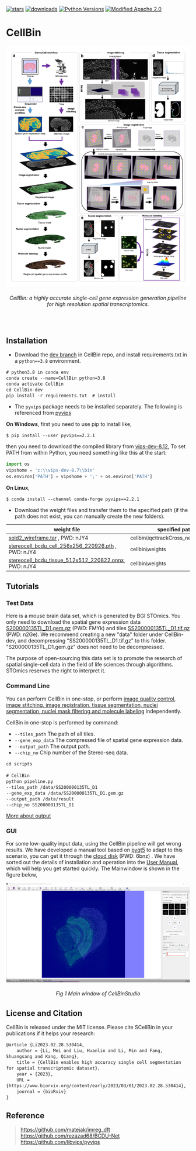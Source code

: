 [![stars](https://img.shields.io/github/stars/STOmics/CellBin?logo=GitHub&color=green)](https://img.shields.io/github/stars/STOmics/CellBin) 
[![downloads](https://static.pepy.tech/personalized-badge/cell-bin?period=total&units=international_system&left_color=grey&right_color=blue&left_text=downloads)](https://www.pepy.tech/projects/cell-bin)
[![Python Versions](https://img.shields.io/pypi/pyversions/cell-bin.svg)](https://pypi.org/project/cell-bin/)
[![Modified Apache 2.0](https://img.shields.io/badge/license-MIT-yellow)](https://github.com/vanvalenlab/deepcell-tf/blob/master/LICENSE)

# CellBin

<div align="center">
  <img src="docs/StereoCell.png" width=567>
    <h6>
      CellBin: a highly accurate single-cell gene expression generation pipeline for high resolution spatial transcriptomics.
    </h6>
</div>
<br>

## Installation
* Download the [dev branch](https://codeload.github.com/STOmics/CellBin/zip/refs/heads/dev) in CellBin repo, and install requirements.txt in a ```python==3.8``` environment.
```text
# python3.8 in conda env
conda create --name=CellBin python=3.8
conda activate CellBin
cd CellBin-dev
pip install -r requirements.txt  # install
```
* The ```pyvips``` package needs to be installed separately. The following is referenced from [pyvips](https://libvips.github.io/pyvips/README.html#non-conda-install)

**On Windows**, first you need to use pip to install like,
```text
$ pip install --user pyvips==2.2.1
```
then you need to download the compiled library from [vips-dev-8.12](https://github.com/libvips/libvips/releases),
To set PATH from within Python, you need something like this at the start:

```python
import os
vipshome = 'c:\\vips-dev-8.7\\bin'
os.environ['PATH'] = vipshome + ';' + os.environ['PATH']
```

**On Linux**,
```text
$ conda install --channel conda-forge pyvips==2.2.1
```
* Download the weight files and transfer them to the specified path (if the path does not exist, you can manually create the new folders).<br>

| weight file                                                                                          | specified path                               |
|------------------------------------------------------------------------------------------------------|---------------------------------------|
| [sold2_wireframe.tar](https://bgipan.genomics.cn/#/link/CU7nnrRvAYZKoZpYWvuB) , PWD: nJY4                | cellbin\iqc\trackCross_net\sold2\ckpt |
| [stereocell_bcdu_cell_256x256_220926.pth](https://bgipan.genomics.cn/#/link/CU7nnrRvAYZKoZpYWvuB) , PWD: nJY4     | cellbin\weights                       |
| [stereocell_bcdu_tissue_512x512_220822.onnx](https://bgipan.genomics.cn/#/link/CU7nnrRvAYZKoZpYWvuB), PWD: nJY4   | cellbin\weights                       |


## Tutorials

### Test Data
Here is a mouse brain data set, which is generated by BGI STOmics. 
You only need to download the spatial gene expression data [S200000135TL_D1.gem.gz](https://bgipan.genomics.cn/#/link/HvMV45HgXkseepQo0AoO) (PWD: FMYk) and tiles [SS200000135TL_D1.tif.gz](https://bgipan.genomics.cn/#/link/Jchp46A3HfrTVZymKkRF) (PWD: n2Ge). 
We recommend creating a new "data" folder under CellBin-dev, and decompressing "SS200000135TL_D1.tif.gz" to this folder. 
"S200000135TL_D1.gem.gz" does not need to be decompressed.<br>

The purpose of open-sourcing this data set is to promote the research of spatial single-cell data in the field of life 
sciences through algorithms. STOmics reserves the right to interpret it.

### Command Line
You can perform CellBin in one-stop, or perform [image quality control, image stitching, image registration, tissue segmentation, nuclei segmentation, nuclei mask filtering and molecule labeling](docs/modules.md) independently.

CellBin in one-stop is performed by command:

* ```--tiles_path```  The path of all tiles.
* ```--gene_exp_data``` The compressed file of spatial gene expression data.
* ```--output_path``` The output path.
* ```--chip_no``` Chip number of the Stereo-seq data. 

```shell
cd scripts

# CellBin
python pipeline.py
--tiles_path /data/SS200000135TL_D1
--gene_exp_data /data/SS200000135TL_D1.gem.gz
--output_path /data/result
--chip_no SS200000135TL_D1
```
[More about output](docs/details.md)

### GUI
For some low-quality input data, using the CellBin pipeline will get wrong results. We have developed a manual tool 
based on [pyqt5](https://pypi.org/project/PyQt5/) to adapt to this scenario, you can get it through the [cloud disk](https://bgipan.genomics.cn/#/link/qn9MVeFkbSl4i6ULSUvW) (PWD: 6bnz) . 
We have sorted out the details of installation and operation into the [User Manual](docs/CellbinStudio_Manual_20221212.pdf), which will help you get started quickly.
The Mainwindow is shown in the figure below,
<div align="center">
  <img src="docs/ui.png" width=567>
    <h6>
      Fig 1 Main window of CellBinStudio
    </h6>
</div>

## License and Citation <br>
CellBin is released under the MIT license. Please cite SCellBin in your publications if it helps your research: <br>
```text
@article {Li2023.02.28.530414,
	author = {Li, Mei and Liu, Huanlin and Li, Min and Fang, Shuangsang and Kang, Qiang},
	title = {CellBin enables high accuracy single cell segmentation for spatial transcriptomic dataset},
	year = {2023},
	URL = {https://www.biorxiv.org/content/early/2023/03/01/2023.02.28.530414},
	journal = {bioRxiv}
}
```

    
## Reference <br>
> https://github.com/matejak/imreg_dft <br>
> https://github.com/rezazad68/BCDU-Net <br>
> https://github.com/libvips/pyvips <br>
